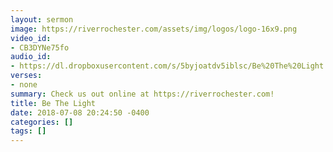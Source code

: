 ```yaml
---
layout: sermon
image: https://riverrochester.com/assets/img/logos/logo-16x9.png
video_id:
- CB3DYNe75fo
audio_id:
- https://dl.dropboxusercontent.com/s/5byjoatdv5iblsc/Be%20The%20Light.mp3?dl=0
verses:
- none
summary: Check us out online at https://riverrochester.com!
title: Be The Light
date: 2018-07-08 20:24:50 -0400
categories: []
tags: []
---
```

